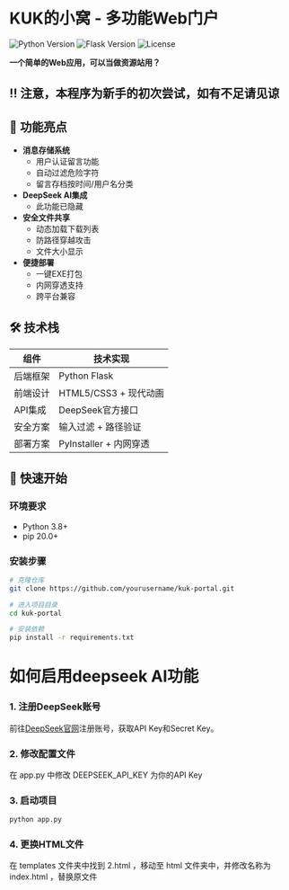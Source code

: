 # KUK的小窝 - 多功能Web门户

![Python Version](https://img.shields.io/badge/python-3.8%2B-blue)
![Flask Version](https://img.shields.io/badge/flask-2.0%2B-lightgrey)
![License](https://img.shields.io/badge/license-MIT-green)

**一个简单的Web应用，可以当做资源站用？**

## ‼️ 注意，本程序为新手的初次尝试，如有不足请见谅

## 🌟 功能亮点

- **消息存储系统**
  - 用户认证留言功能
  - 自动过滤危险字符
  - 留言存档按时间/用户名分类
- **DeepSeek AI集成**
  - 此功能已隐藏
- **安全文件共享**
  - 动态加载下载列表
  - 防路径穿越攻击
  - 文件大小显示
- **便捷部署**
  - 一键EXE打包
  - 内网穿透支持
  - 跨平台兼容

## 🛠️ 技术栈

| 组件          | 技术实现                  |
|---------------|--------------------------|
| 后端框架      | Python Flask             |
| 前端设计      | HTML5/CSS3 + 现代动画    |
| API集成       | DeepSeek官方接口         |
| 安全方案      | 输入过滤 + 路径验证      |
| 部署方案      | PyInstaller + 内网穿透   |

## 🚀 快速开始

### 环境要求
- Python 3.8+
- pip 20.0+

### 安装步骤
```bash
# 克隆仓库
git clone https://github.com/yourusername/kuk-portal.git

# 进入项目目录
cd kuk-portal

# 安装依赖
pip install -r requirements.txt
```


# 如何启用deepseek AI功能

### 1. 注册DeepSeek账号

前往[DeepSeek官网](https://deepseek.com/)注册账号，获取API Key和Secret Key。

### 2. 修改配置文件

在 app.py 中修改 DEEPSEEK_API_KEY 为你的API Key

### 3. 启动项目

```bash
python app.py
```
### 4. 更换HTML文件

在 templates 文件夹中找到 2.html ，移动至 html 文件夹中，并修改名称为 index.html ，替换原文件